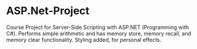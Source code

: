 # ASP.Net-Project
Course Project for Server-Side Scripting with ASP.NET (Programming with C#). Performs simple arithmetic and has memory store, memory recall, and memory clear functionality. Styling added, for personal effects.
